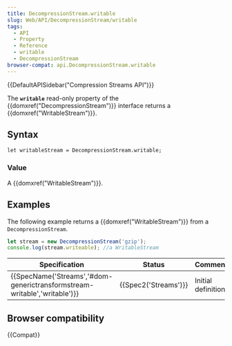 ```yaml
---
title: DecompressionStream.writable
slug: Web/API/DecompressionStream/writable
tags:
  - API
  - Property
  - Reference
  - writable
  - DecompressionStream
browser-compat: api.DecompressionStream.writable
---
```

{{DefaultAPISidebar("Compression Streams API")}}

The **`writable`** read-only property of the {{domxref("DecompressionStream")}} interface returns a {{domxref("WritableStream")}}.

## Syntax

    let writableStream = DecompressionStream.writable;

### Value

A {{domxref("WritableStream")}}.

## Examples

The following example returns a {{domxref("WritableStream")}} from a `DecompressionStream`.

```js
let stream = new DecompressionStream('gzip');
console.log(stream.writeable); //a WritableStream
```

| Specification                                                                                    | Status                       | Comment             |
| ------------------------------------------------------------------------------------------------ | ---------------------------- | ------------------- |
| {{SpecName('Streams','#dom-generictransformstream-writable','writable')}} | {{Spec2('Streams')}} | Initial definition. |

## Browser compatibility

{{Compat}}
